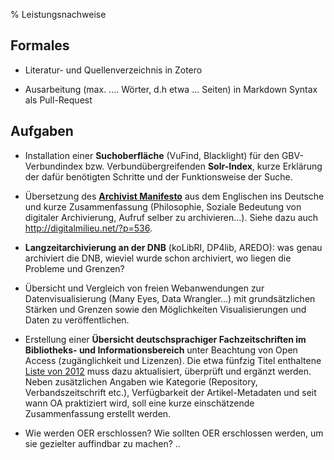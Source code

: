 % Leistungsnachweise

## Formales

* Literatur- und Quellenverzeichnis in Zotero

* Ausarbeitung (max. .... Wörter, d.h etwa ... Seiten) in Markdown
  Syntax als Pull-Request

## Aufgaben

* Installation einer **Suchoberfläche** (VuFind, Blacklight) für den
  GBV-Verbundindex bzw. Verbundübergreifenden **Solr-Index**, kurze
  Erklärung der dafür benötigten Schritte und der Funktionsweise der
  Suche.

* Übersetzung des **[Archivist
  Manifesto](http://www.metamute.org/editorial/lab/archivist-manifesto)**
  aus dem Englischen ins Deutsche und kurze Zusammenfassung (Philosophie,
  Soziale Bedeutung von digitaler Archivierung, Aufruf selber zu
  archivieren...). Siehe dazu auch <http://digitalmilieu.net/?p=536>.

* **Langzeitarchivierung an der DNB** (koLibRI, DP4lib, AREDO): was genau
  archiviert die DNB, wieviel wurde schon archiviert, wo liegen die
  Probleme und Grenzen?

* Übersicht und Vergleich von freien Webanwendungen zur Datenvisualisierung 
  (Many Eyes, Data Wrangler...) mit grundsätzlichen Stärken und Grenzen
  sowie den Möglichkeiten Visualisierungen und Daten zu veröffentlichen.

* Erstellung einer **Übersicht deutschsprachiger Fachzeitschriften im 
  Bibliotheks- und Informationsbereich** unter Beachtung von Open Access
  (zugänglichkeit und Lizenzen). Die etwa fünfzig Titel enthaltene [Liste
  von 2012](https://docs.google.com/spreadsheet/ccc?key=0Aro_DAmC_PbndFItMmpFUjVYUnljTk5FZHYzQW5yOWc)
  muss dazu aktualisiert, überprüft und ergänzt werden. Neben zusätzlichen
  Angaben wie Kategorie (Repository, Verbandszeitschrift etc.), Verfügbarkeit
  der Artikel-Metadaten und seit wann OA praktiziert wird, soll eine
  kurze einschätzende Zusammenfassung erstellt werden.

* Wie werden OER erschlossen? Wie sollten OER erschlossen werden, um sie
  gezielter auffindbar zu machen? ..
